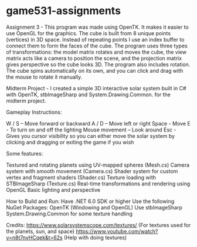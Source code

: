 # game531-assignments
Assignment 3 - This program was made using OpenTK. It makes it easier to use OpenGL for the graphics. The cube is built from 8 unique points (vertices) in 3D space. Instead of repeating points I use an index buffer to connect them to form the faces of the cube. The program uses three types of transformations: the model matrix rotates and moves the cube, the view matrix acts like a camera to position the scene, and the projection matrix gives perspective so the cube looks 3D. The program also includes rotation. The cube spins automatically on its own, and you can click and drag with the mouse to rotate it manually.


Midterm Project - I created a simple 3D interactive solar system built in C# with OpenTK, stbImageSharp and System.Drawing.Common. for the midterm project. 

Gameplay Instructions:

W / S – Move forward or backward
A / D – Move left or right
Space - Move 
E - To turn on and off the lighting
Mouse movement – Look around
Esc - Gives you cursor visibility so you can either move the solar system by clicking and dragging or exiting the game if you wish

Some features: 

Textured and rotating planets using UV-mapped spheres (Mesh.cs)
Camera system with smooth movement (Camera.cs)
Shader system for custom vertex and fragment shaders (Shader.cs)
Texture loading with STBImageSharp (Texture.cs)
Real-time transformations and rendering using OpenGL
Basic lighting and perspective

How to Build and Run: 
Have .NET 6.0 SDK or higher
Use the following NuGet Packages:
OpenTK (Windowing and OpenGL)
Use stbImageSharp
System.Drawing.Common for some texture handling


Credits: 
https://www.solarsystemscope.com/textures/ (For textures used for the planets, sun, and space)
https://www.youtube.com/watch?v=n8t7nvHCqek&t=62s (Help with doing textures)

